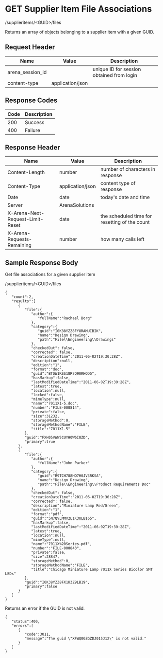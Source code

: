 # GET Supplier Item File Associations


/supplieritems/&lt;GUID&gt;/files

Returns an array of  objects belonging to a supplier item with a given GUID. 

## Request Header

| Name | Value | Description |
|  --- |  --- |  --- | 
| arena_session_id |   | unique ID for session obtained from login |
| content\-type | application/json |   |

## Response Codes

| Code | Description |
|  --- |  --- | 
| 200 | Success |
| 400 | Failure |

## Response Header

| Name | Value | Description |
|  --- |  --- |  --- | 
| Content\-Length | number | number of characters in response |
| Content\-Type | application/json | content type of response |
| Date | date | today's date and time |
| Server | ArenaSolutions |   |
| X\-Arena\-Next\-Request\-Limit\-Reset  | date | the scheduled time for resetting of the count |
| X\-Arena\-Requests\-Remaining  | number | how many calls left |

## Sample Response Body
Get file associations for a given supplier item



/supplieritems/&lt;GUID&gt;/files

```
{  
   "count":2,
   "results":[  
      {  
         "file":{  
            "author":{  
               "fullName":"Rachael Borg"
            },
            "category":{  
               "guid":"I0K38YZZ8FY8RAMUIBIK",
               "name":"Design Drawing",
               "path":"File\\Engineering\\Drawings" 
            },
            "checkedOut": false,            
            "corrected": false,
            "creationDateTime":"2011-06-02T19:30:28Z",
            "description":null,
            "edition":"1",
            "format":"doc",
            "guid":"BTDW1RSS18R7Q90RHOD5",
            "hasMarkup":false,
            "lastModifiedDateTime":"2011-06-02T19:30:28Z",
            "latest":true,
            "location":null,
            "locked":false,
            "mimeType":null,
            "name":"7011X1-5.doc",
            "number":"FILE-000814",
            "private":false,
            "size":31232,
            "storageMethod":0,
            "storageMethodName":"FILE",
            "title":"7011X1-5"
         },
         "guid":"FXH05VWW5CUYH0W6I8ZD",
         "primary":true
      },
      {  
         "file":{  
            "author":{  
               "fullName":"John Parker"
            },
            "category":{  
               "guid":"R9TCH788HO7H0JV3RKSA",
               "name":"Design Drawing",
               "path":"File\\Engineering\\Product Requirements Doc" 
            },
            "checkedOut": false, 
            "creationDateTime":"2011-06-02T19:30:28Z",
            "corrected": false,
            "description":"Miniature Lamp Red/Green",
            "edition":"1",
            "format":"pdf",
            "guid":"5N7QVLMMV2L1K3ULBI65",
            "hasMarkup":false,
            "lastModifiedDateTime":"2011-06-02T19:30:28Z",
            "latest":true,
            "location":null,
            "mimeType":null,
            "name":"7011X%20Series.pdf",
            "number":"FILE-000843",
            "private":false,
            "size":28847,
            "storageMethod":0,
            "storageMethodName":"FILE",
            "title":"Chicago Miniature Lamp 7011X Series Bicolor SMT LEDs"
         },
         "guid":"I0K38YZZ8FX1K3Z9LB19",
         "primary":false
      }
   ]
}
```
Returns an error if the GUID is not valid.

```
{  
   "status":400,
   "errors":[  
      {  
         "code":3011,
         "message":"The guid \"XFWQ0GZGZDJ015J12\" is not valid."
      }
   ]
}
```
